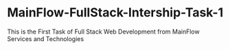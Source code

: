 # MainFlow-FullStack-Intership-Task-1

This is the First Task of Full Stack Web Development from MainFlow Services and Technologies
